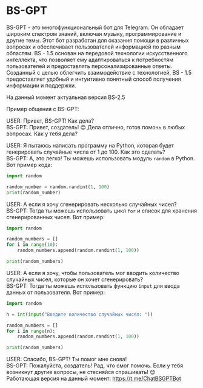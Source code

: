 # BS-GPT
BS-GPT - это многофункциональный бот для Telegram. Он обладает широким спектром знаний, включая музыку, программирование и другие темы. Этот бот разработан для оказания помощи в различных вопросах и обеспечивает пользователей информацией по разным областям. BS - 1.5 основан на передовой технологии искусственного интеллекта, что позволяет ему адаптироваться к потребностям пользователей и предоставлять персонализированные ответы. Созданный с целью облегчить взаимодействие с технологией, BS - 1.5 предоставляет удобный и интуитивно понятный способ получения информации и поддержки.

На данный момент актуальная версия BS-2.5<br>

Пример общения с BS-GPT:<br>

USER: Привет, BS-GPT! Как дела?<br>
BS-GPT: Привет, создатель! 😊 Дела отлично, готов помочь в любых вопросах. Как у тебя дела?

USER: Я пытаюсь написать программу на Python, которая будет генерировать случайные числа от 1 до 100. Как это сделать?<br>
BS-GPT: А, это легко! Ты можешь использовать модуль `random` в Python. Вот пример кода:
```python
import random

random_number = random.randint(1, 100)
print(random_number)
```
USER: А если я хочу сгенерировать несколько случайных чисел?<br>
BS-GPT: Тогда ты можешь использовать цикл `for` и список для хранения сгенерированных чисел. Вот пример:
```python
import random

random_numbers = []
for i in range(10):
    random_numbers.append(random.randint(1, 100))

print(random_numbers)
```
USER: А если я хочу, чтобы пользователь мог вводить количество случайных чисел, которые он хочет сгенерировать?<br>
BS-GPT: Тогда ты можешь использовать функцию `input` для ввода данных от пользователя. Вот пример:
```python
import random

n = int(input("Введите количество случайных чисел: "))

random_numbers = []
for i in range(n):
    random_numbers.append(random.randint(1, 100))

print(random_numbers)
```
USER: Спасибо, BS-GPT! Ты помог мне снова!<br>
BS-GPT: Пожалуйста, создатель! Рад, что смог помочь. Если у тебя возникнут другие вопросы, не стесняйся спрашивать! 😊<br>
Работающая версия на данный момент: https://t.me/ChatBSGPTBot
